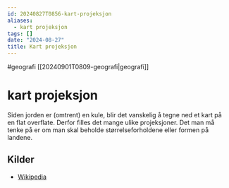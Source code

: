 ```yaml
---
id: 20240827T0856-kart-projeksjon
aliases:
  - kart projeksjon
tags: []
date: "2024-08-27"
title: Kart projeksjon
---
```


#geografi [[20240901T0809-geografi|geografi]]

# kart projeksjon

Siden jorden er (omtrent) en kule, blir det vanskelig å tegne ned et kart på en flat overflate. Derfor filles det mange ulike projeksjoner. Det man må tenke på er om man skal beholde størrelseforholdene eller formen på landene.

## Kilder

- [Wikipedia](https://en.wikipedia.org/wiki/List_of_map_projections)
